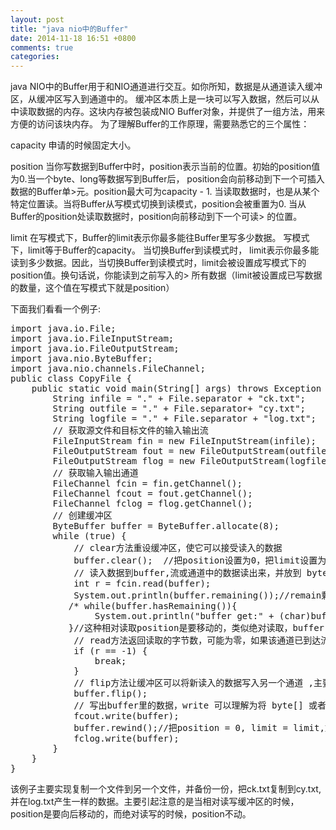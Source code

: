 ```yaml
---
layout: post
title: "java nio中的Buffer"
date: 2014-11-18 16:51 +0800
comments: true
categories:
---
```

java NIO中的Buffer用于和NIO通道进行交互。如你所知，数据是从通道读入缓冲区，从缓冲区写入到通道中的。 缓冲区本质上是一块可以写入数据，然后可以从中读取数据的内存。这块内存被包装成NIO Buffer对象，并提供了一组方法，用来方便的访问该块内存。 为了理解Buffer的工作原理，需要熟悉它的三个属性：
<!-- more -->

capacity 申请的时候固定大小。

position 当你写数据到Buffer中时，position表示当前的位置。初始的position值为0.当一个byte、long等数据写到Buffer后， position会向前移动到下一个可插入数据的Buffer单>元。position最大可为capacity - 1. 当读取数据时，也是从某个特定位置读。当将Buffer从写模式切换到读模式，position会被重置为0. 当从Buffer的position处读取数据时，position向前移动到下一个可读> 的位置。

limit 在写模式下，Buffer的limit表示你最多能往Buffer里写多少数据。 写模式下，limit等于Buffer的capacity。 当切换Buffer到读模式时， limit表示你最多能读到多少数据。因此，当切换Buffer到读模式时，limit会被设置成写模式下的position值。换句话说，你能读到之前写入的> 所有数据（limit被设置成已写数据的数量，这个值在写模式下就是position）

下面我们看看一个例子:

<pre class="prettyprint">
import java.io.File;
import java.io.FileInputStream;
import java.io.FileOutputStream;
import java.nio.ByteBuffer;
import java.nio.channels.FileChannel;
public class CopyFile {
    public static void main(String[] args) throws Exception {
        String infile = "." + File.separator + "ck.txt";
        String outfile = "." + File.separator+ "cy.txt";
        String logfile = "." + File.separator + "log.txt";
        // 获取源文件和目标文件的输入输出流
        FileInputStream fin = new FileInputStream(infile);
        FileOutputStream fout = new FileOutputStream(outfile);
        FileOutputStream flog = new FileOutputStream(logfile);
        // 获取输入输出通道
        FileChannel fcin = fin.getChannel();
        FileChannel fcout = fout.getChannel();
        FileChannel fclog = flog.getChannel();
        // 创建缓冲区
        ByteBuffer buffer = ByteBuffer.allocate(8);
        while (true) {
            // clear方法重设缓冲区，使它可以接受读入的数据
            buffer.clear();  //把position设置为0，把limit设置为capacity,limit为第一个不可读写的数，并不是清空数据而是修改索引而已啊
            // 读入数据到buffer,流或通道中的数据读出来，并放到 byte[] 或者 ByteBuffer 中去 ，read隐藏调用buffer里的put方法
            int r = fcin.read(buffer);
            System.out.println(buffer.remaining());//remain剩余的空间，就是position到limit的空间。
           /* while(buffer.hasRemaining()){
                System.out.println("buffer get:" + (char)buffer.get() + buffer.position()); // read 1 byte at a time
           }//这种相对读取position是要移动的，类似绝对读取，buffer.get(1)position是不会移动的。
            // read方法返回读取的字节数，可能为零，如果该通道已到达流的末尾，则返回-1
            if (r == -1) {
                break;
            }
            // flip方法让缓冲区可以将新读入的数据写入另一个通道 ,主要是通过修改buffer里的position和limit值 :使limit=position,position=0
            buffer.flip();
            // 写出buffer里的数据，write 可以理解为将 byte[] 或者 ByteBuffer 中的数据写到流或通道中去,write隐藏调用buffer里的get方法
            fcout.write(buffer);
            buffer.rewind();//把position = 0, limit = limit,重新写一次，写到日志文件。
            fclog.write(buffer);
        }
    }
}
</pre>
该例子主要实现复制一个文件到另一个文件，并备份一份，把ck.txt复制到cy.txt,并在log.txt产生一样的数据。主要引起注意的是当相对读写缓冲区的时候，position是要向后移动的，而绝对读写的时候，position不动。